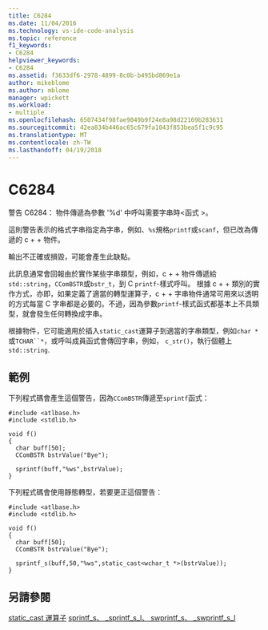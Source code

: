 ```yaml
---
title: C6284
ms.date: 11/04/2016
ms.technology: vs-ide-code-analysis
ms.topic: reference
f1_keywords:
- C6284
helpviewer_keywords:
- C6284
ms.assetid: f3633df6-2978-4899-8c0b-b495bd869e1a
author: mikeblome
ms.author: mblome
manager: wpickett
ms.workload:
- multiple
ms.openlocfilehash: 6507434f98fae9049b9f24e8a98d22169b283631
ms.sourcegitcommit: 42ea834b446ac65c679fa1043f853bea5f1c9c95
ms.translationtype: MT
ms.contentlocale: zh-TW
ms.lasthandoff: 04/19/2018
---
```

# <a name="c6284"></a>C6284
警告 C6284： 物件傳遞為參數 '%d' 中呼叫需要字串時\<函式 >。

 這則警告表示的格式字串指定為字串，例如、`%s`規格`printf`或`scanf`，但已改為傳遞的 c + + 物件。

 輸出不正確或損毀，可能會產生此缺點。

 此訊息通常會回報由於實作某些字串類型，例如，c + + 物件傳遞給`std::string`，`CComBSTR`或`bstr_t`，到 C `printf`-樣式呼叫。 根據 c + + 類別的實作方式，亦即，如果定義了適當的轉型運算子，c + + 字串物件通常可用來以透明的方式每當 C 字串都是必要的。不過，因為參數`printf`-樣式函式都基本上不具類型，就會發生任何轉換成字串。

 根據物件，它可能適用於插入`static_cast`運算子到適當的字串類型，例如`char *`或`TCHAR``*`，或呼叫成員函式會傳回字串，例如， `c_str()`，執行個體上`std::string`.

## <a name="example"></a>範例
 下列程式碼會產生這個警告，因為`CComBSTR`傳遞至`sprintf`函式：

```
#include <atlbase.h>
#include <stdlib.h>

void f()
{
  char buff[50];
  CComBSTR bstrValue("Bye");

  sprintf(buff,"%ws",bstrValue);
}
```

 下列程式碼會使用靜態轉型，若要更正這個警告：

```
#include <atlbase.h>
#include <stdlib.h>

void f()
{
  char buff[50];
  CComBSTR bstrValue("Bye");

  sprintf_s(buff,50,"%ws",static_cast<wchar_t *>(bstrValue));
}
```

## <a name="see-also"></a>另請參閱
 [static_cast 運算子](/cpp/cpp/static-cast-operator) [sprintf_s、 _sprintf_s_l、 swprintf_s、 _swprintf_s_l](/cpp/c-runtime-library/reference/sprintf-s-sprintf-s-l-swprintf-s-swprintf-s-l)